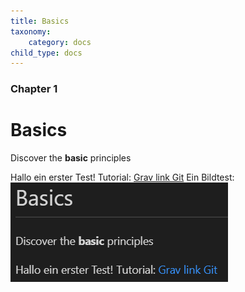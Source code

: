 ```yaml
---
title: Basics
taxonomy:
    category: docs
child_type: docs
---
```


### Chapter 1

# Basics

Discover the **basic** principles

Hallo ein erster Test!
Tutorial: [Grav link Git](https://learn.hibbittsdesign.org/learn2withgitsync/tips-and-tricks)
Ein Bildtest:
![alt](../images/Code_pRV3EEUdW5.png)
